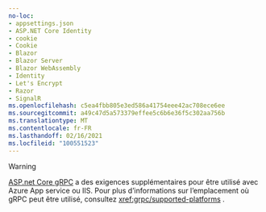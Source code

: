 ```yaml
---
no-loc:
- appsettings.json
- ASP.NET Core Identity
- cookie
- Cookie
- Blazor
- Blazor Server
- Blazor WebAssembly
- Identity
- Let's Encrypt
- Razor
- SignalR
ms.openlocfilehash: c5ea4fbb805e3ed586a41754eee42ac708ece6ee
ms.sourcegitcommit: a49c47d5a573379effee5c6b6e36f5c302aa756b
ms.translationtype: MT
ms.contentlocale: fr-FR
ms.lasthandoff: 02/16/2021
ms.locfileid: "100551523"
---
```

> [!WARNING]
> [ASP.net Core gRPC](xref:grpc/index) a des exigences supplémentaires pour être utilisé avec Azure App service ou IIS. Pour plus d’informations sur l’emplacement où gRPC peut être utilisé, consultez <xref:grpc/supported-platforms> .
